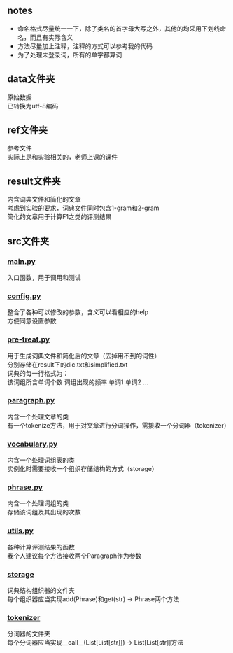 ## notes
* 命名格式尽量统一一下，除了类名的首字母大写之外，其他的均采用下划线命名，而且有实际含义
* 方法尽量加上注释，注释的方式可以参考我的代码
* 为了处理未登录词，所有的单字都算词

## data文件夹
原始数据  
已转换为utf-8编码

## ref文件夹
参考文件  
实际上是和实验相关的，老师上课的课件

## result文件夹
内含词典文件和简化的文章  
考虑到实验的要求，词典文件同时包含1-gram和2-gram  
简化的文章用于计算F1之类的评测结果

## src文件夹
### [main.py](src/main.py)
入口函数，用于调用和测试
### [config.py](src/config.py)
整合了各种可以修改的参数，含义可以看相应的help  
方便同意设置参数
### [pre-treat.py](src/pre-treat.py)
用于生成词典文件和简化后的文章（去掉用不到的词性）  
分别存储在result下的dic.txt和simplified.txt  
词典的每一行格式为：  
该词组所含单词个数 词组出现的频率 单词1 单词2 ...
### [paragraph.py](src/paragraph.py)
内含一个处理文章的类  
有一个tokenize方法，用于对文章进行分词操作，需接收一个分词器（tokenizer）
### [vocabulary.py](src/vocabulary.py)
内含一个处理词组表的类  
实例化时需要接收一个组织存储结构的方式（storage）
### [phrase.py](src/phrase.py)
内含一个处理词组的类  
存储该词组及其出现的次数
### [utils.py](src/utils.py)
各种计算评测结果的函数  
我个人建议每个方法接收两个Paragraph作为参数
### [storage](src/storage)
词典结构组织器的文件夹  
每个组织器应当实现add(Phrase)和get(str) -> Phrase两个方法
### [tokenizer](src/tokenizer)
分词器的文件夹  
每个分词器应当实现__call__(List[List[str]]) -> List[List[str]]方法